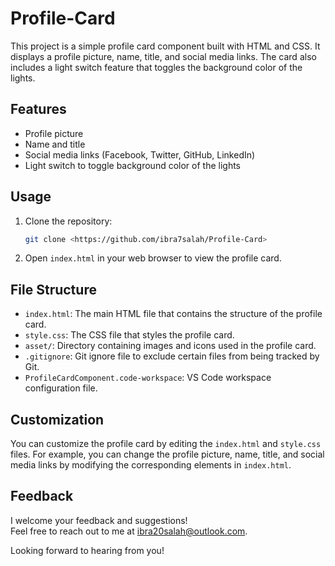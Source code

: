 # Profile-Card

This project is a simple profile card component built with HTML and CSS. It displays a profile picture, name, title, and social media links. The card also includes a light switch feature that toggles the background color of the lights.

## Features

- Profile picture
- Name and title
- Social media links (Facebook, Twitter, GitHub, LinkedIn)
- Light switch to toggle background color of the lights

## Usage

1. Clone the repository:
   ```sh
   git clone <https://github.com/ibra7salah/Profile-Card>
   ```
2. Open `index.html` in your web browser to view the profile card.

## File Structure

- `index.html`: The main HTML file that contains the structure of the profile card.
- `style.css`: The CSS file that styles the profile card.
- `asset/`: Directory containing images and icons used in the profile card.
- `.gitignore`: Git ignore file to exclude certain files from being tracked by Git.
- `ProfileCardComponent.code-workspace`: VS Code workspace configuration file.

## Customization

You can customize the profile card by editing the `index.html` and `style.css` files. For example, you can change the profile picture, name, title, and social media links by modifying the corresponding elements in `index.html`.

## Feedback

I welcome your feedback and suggestions!  
Feel free to reach out to me at [ibra20salah@outlook.com](mailto:ibra20salah@outlook.com).

Looking forward to hearing from you!
